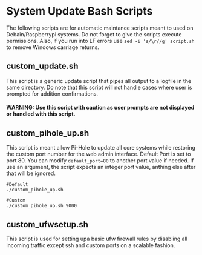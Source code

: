 # System Update Bash Scripts
The following scripts are for automatic maintance scripts meant to used on Debain/Raspberrypi systems. Do not forget to give the scripts execute permissions. Also, if you run into LF errors use `sed -i 's/\r//g' script.sh` to remove Windows carriage returns.

## custom_update.sh
This script is a generic update script that pipes all output to a logfile in the same directory. Do note that this script will not handle cases where user is prompted for addition confirmations.
#### WARNING: Use this script with caution as user prompts are not displayed or handled with this script.

## custom_pihole_up.sh
This script is meant allow Pi-Hole to update all core systems while restoring the custom port number for the web admin interface. Default Port is set to port 80. You can modify `default_port=80` to another port value if needed. If use an argument, the script expects an integer port value, anthing else after that will be ignored.

```
#Default
./custom_pihole_up.sh

#Custom
./custom_pihole_up.sh 9000
```

## custom_ufwsetup.sh
This script is used for setting upa basic ufw firewall rules by disabling all incoming traffic except ssh and custom ports on a scalable fashion.
